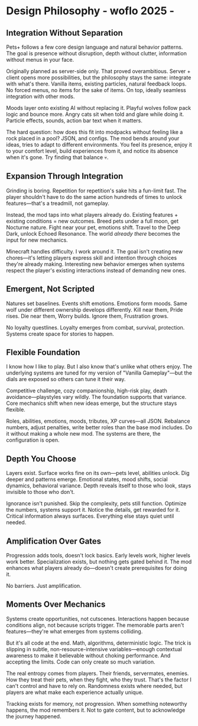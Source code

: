# Design Philosophy - woflo 2025 -

## Integration Without Separation

Pets+ follows a few core design language and natural behavior patterns. The goal is presence without disruption, depth without clutter, information without menus in your face.

Originally planned as server-side only. That proved overambitious. Server + client opens more possibilities, but the philosophy stays the same: integrate with what's there. Vanilla items, existing particles, natural feedback loops. No forced menus, no items for the sake of items. On top, ideally seamless integration with other mods.

Moods layer onto existing AI without replacing it. Playful wolves follow pack logic and bounce more. Angry cats sit when told and glare while doing it. Particle effects, sounds, action bar text when it matters.

The hard question: how does this fit into modpacks without feeling like a rock placed in a pool? JSON, and configs. The mod bends around your ideas, tries to adapt to different environments. You feel its presence, enjoy it to your comfort level, build experiences from it, and notice its absence when it's gone. Try finding that balance 💀.

## Expansion Through Integration

Grinding is boring. Repetition for repetition's sake hits a fun-limit fast. The player shouldn't have to do the same action hundreds of times to unlock features—that's a treadmill, not gameplay.

Instead, the mod taps into what players already do. Existing features + existing conditions = new outcomes. Breed pets under a full moon, get Nocturne nature. Fight near your pet, emotions shift. Travel to the Deep Dark, unlock Echoed Resonance. The world *already there* becomes the input for new mechanics.

Minecraft handles difficulty. I work around it. The goal isn't creating new chores—it's letting players express skill and intention through choices they're already making. Interesting new behavior emerges when systems respect the player's existing interactions instead of demanding new ones.

## Emergent, Not Scripted

Natures set baselines. Events shift emotions. Emotions form moods. Same wolf under different ownership develops differently. Kill near them, Pride rises. Die near them, Worry builds. Ignore them, Frustration grows.

No loyalty questlines. Loyalty emerges from combat, survival, protection. Systems create space for stories to happen.

## Flexible Foundation

I know how I like to play. But I also know that's unlike what others enjoy. The underlying systems are tuned for my version of "Vanilla Gameplay"—but the dials are exposed so others can tune it their way.

Competitive challenge, cozy companionship, high-risk play, death avoidance—playstyles vary wildly. The foundation supports that variance. Core mechanics shift when new ideas emerge, but the structure stays flexible.

Roles, abilities, emotions, moods, tributes, XP curves—all JSON. Rebalance numbers, adjust penalties, write better roles than the base mod includes. Do it without making a whole new mod. The systems are there, the configuration is open.

## Depth You Choose

Layers exist. Surface works fine on its own—pets level, abilities unlock. Dig deeper and patterns emerge. Emotional states, mood shifts, social dynamics, behavioral variance. Depth reveals itself to those who look, stays invisible to those who don't.

Ignorance isn't punished. Skip the complexity, pets still function. Optimize the numbers, systems support it. Notice the details, get rewarded for it. Critical information always surfaces. Everything else stays quiet until needed.

## Amplification Over Gates

Progression adds tools, doesn't lock basics. Early levels work, higher levels work better. Specialization exists, but nothing gets gated behind it. The mod enhances what players already do—doesn't create prerequisites for doing it.

No barriers. Just amplification.

## Moments Over Mechanics

Systems create opportunities, not cutscenes. Interactions happen because conditions align, not because scripts trigger. The memorable parts aren't features—they're what emerges from systems colliding.

But it's all code at the end. Math, algorithms, deterministic logic. The trick is slipping in subtle, non-resource-intensive variables—enough contextual awareness to make it believable without choking performance. And accepting the limits. Code can only create so much variation.

The real entropy comes from players. Their friends, servermates, enemies. How they treat their pets, when they fight, who they trust. That's the factor I can't control and have to rely on. Randomness exists where needed, but players are what make each experience actually unique.

Tracking exists for memory, not progression. When something noteworthy happens, the mod remembers it. Not to gate content, but to acknowledge the journey happened.
